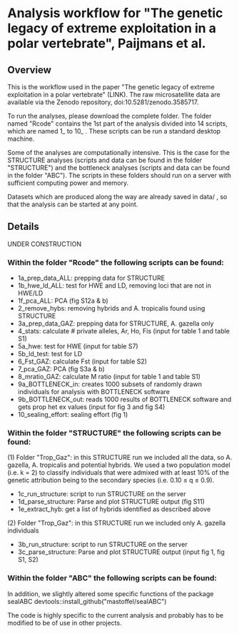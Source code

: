 # Analysis workflow for "The genetic legacy of extreme exploitation in a polar vertebrate", Paijmans et al.

## Overview

This is the workflow used in the paper "The genetic legacy of extreme exploitation in a polar vertebrate" (LINK).
The raw microsatellite data are available via the Zenodo repository, doi:10.5281/zenodo.3585717.

To run the analyses, please download the complete folder. The folder named "Rcode" contains the 1st part of the analysis divided into 14 scripts, which are named 1_ to 10_ . These scripts can be run a standard desktop machine.

Some of the analyses are computationally intensive. This is the case for the STRUCTURE analyses (scripts and data can be found in the folder "STRUCTURE") and the bottleneck analyses (scripts and data can be found in the folder "ABC"). The scripts in these folders should run on a server with sufficient computing power and memory.   

Datasets which are produced along the way are already saved in data/ , so that the analysis can be started at any point. 

## Details

$$$$ UNDER CONSTRUCTION $$$$

### Within the folder "Rcode" the following scripts can be found:

- 1a_prep_data_ALL: prepping data for STRUCTURE
- 1b_hwe_ld_ALL: test for HWE and LD, removing loci that are not in HWE/LD
- 1f_pca_ALL: PCA (fig S12a & b)
- 2_remove_hybs: removing hybrids and A. tropicalis found using STRUCTURE
- 3a_prep_data_GAZ: prepping data for STRUCTURE, A. gazella only
- 4_stats: calculate # private alleles, Ar, Ho, Fis (input for table 1 and table S1)
- 5a_hwe: test for HWE (input for table S7)
- 5b_ld_test: test for LD
- 6_Fst_GAZ: calculate Fst (input for table S2)
- 7_pca_GAZ: PCA (fig S3a & b)
- 8_mratio_GAZ: calculate M ratio (input for table 1 and table S1) 
- 9a_BOTTLENECK_in: creates 1000 subsets of randomly drawn individuals for analysis with BOTTLENECK software
- 9b_BOTTLENECK_out: reads 1000 results of BOTTLENECK software and gets prop het ex values (input for fig 3 and fig S4)
- 10_sealing_effort: sealing effort (fig 1)

### Within the folder "STRUCTURE" the following scripts can be found:

(1) Folder "Trop_Gaz": in this STRUCTURE run we included all the data, so A. gazella, A. tropicalis and potential hybrids. We used a two population model (i.e. k = 2) to classify individuals that were admixed with at least 10% of the genetic attribution being to the secondary species (i.e. 0.10 ≤ q ≤ 0.9).
- 1c_run_structure: script to run STRUCTURE on the server
- 1d_parse_structure: Parse and plot STRUCTURE output (fig S11)
- 1e_extract_hyb: get a list of hybrids identified as described above

(2) Folder "Trop_Gaz": in this STRUCTURE run we included only A. gazella individuals
- 3b_run_structure: script to run STRUCTURE on the server
- 3c_parse_structure: Parse and plot STRUCTURE output (input fig 1, fig S1, S2)

### Within the folder "ABC" the following scripts can be found:





In addition, we slightly altered some specific functions of the package sealABC
devtools::install_github("mastoffel/sealABC")  
  
The code is highly specific to the current analysis and probably has to be modified to be of use in other projects.
